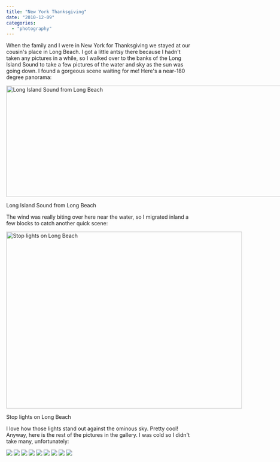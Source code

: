 ```yaml
---
title: "New York Thanksgiving"
date: "2010-12-09"
categories: 
  - "photography"
---
```

When the family and I were in New York for Thanksgiving we stayed at our cousin's place in Long Beach. I got a little antsy there because I hadn't taken any pictures in a while, so I walked over to the banks of the Long Island Sound to take a few pictures of the water and sky as the sun was going down. I found a gorgeous scene waiting for me! Here's a near-180 degree panorama:
<p style="text-align: center;"></p>


<div class="wp-caption aligncenter" style="width: 800px"><a href="/galleries/20101126NewYork/long_beach_1_small.jpg"><img class=" " title="Long Island Sound from Long Beach" src="/galleries/20101126NewYork/long_beach_1_small.jpg" alt="Long Island Sound from Long Beach" width="800" height="297" /></a><p class="wp-caption-text">Long Island Sound from Long Beach</p></div>

The wind was really biting over here near the water, so I migrated inland a few blocks to catch another quick scene:
<p style="text-align: center;"></p>


<div class="wp-caption aligncenter" style="width: 630px"><a href="/galleries/20101126NewYork/NewYork_024.JPG"><img class=" " title="Stop lights on Long Beach" src="/galleries/20101126NewYork/NewYork_024.JPG" alt="Stop lights on Long Beach" width="630" height="472" /></a><p class="wp-caption-text">Stop lights on Long Beach</p></div>

I love how those lights stand out against the ominous sky. Pretty cool! Anyway, here is the rest of the pictures in the gallery. I was cold so I didn't take many, unfortunately:

<div class="gallery">
    <a href="/galleries/20101126NewYork/NewYork_002.JPG"><img src="/galleries/20101126NewYork/thumb/NewYork_002.JPG"/></a>
    <a href="/galleries/20101126NewYork/NewYork_011.JPG"><img src="/galleries/20101126NewYork/thumb/NewYork_011.JPG"/></a>
    <a href="/galleries/20101126NewYork/NewYork_012.JPG"><img src="/galleries/20101126NewYork/thumb/NewYork_012.JPG"/></a>
    <a href="/galleries/20101126NewYork/NewYork_020.JPG"><img src="/galleries/20101126NewYork/thumb/NewYork_020.JPG"/></a>
    <a href="/galleries/20101126NewYork/NewYork_021.JPG"><img src="/galleries/20101126NewYork/thumb/NewYork_021.JPG"/></a>
    <a href="/galleries/20101126NewYork/NewYork_023.JPG"><img src="/galleries/20101126NewYork/thumb/NewYork_023.JPG"/></a>
    <a href="/galleries/20101126NewYork/NewYork_024.JPG"><img src="/galleries/20101126NewYork/thumb/NewYork_024.JPG"/></a>
    <a href="/galleries/20101126NewYork/NewYork_026.JPG"><img src="/galleries/20101126NewYork/thumb/NewYork_026.JPG"/></a>
    <a href="/galleries/20101126NewYork/long_beach_1_small.jpg"><img src="/galleries/20101126NewYork/thumb/long_beach_1_small.jpg"/></a>
</div>


